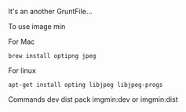 It's an another GruntFile...

To use image min

For Mac

```brew install optipng jpeg```

For linux

```apt-get install opting libjpeg libjpeg-progs```

Commands
  dev
  dist
  pack
  imgmin:dev or imgmin:dist